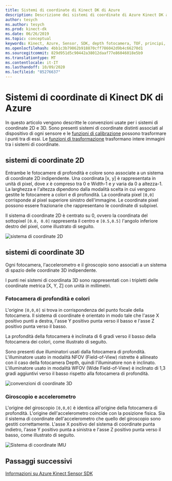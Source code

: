 ```yaml
---
title: Sistemi di coordinate di Kinect DK di Azure
description: Descrizione dei sistemi di coordinate di Azure Kinect DK associata ai sensori di Azure DK
author: tesych
ms.author: tesych
ms.prod: kinect-dk
ms.date: 06/26/2019
ms.topic: conceptual
keywords: Kinect, Azure, Sensor, SDK, depth fotocamera, TOF, principi, prestazioni, invalidamento
ms.openlocfilehash: 4bb1c3b79862b918870cff786042d9b4c66270d1
ms.sourcegitcommit: 829d951d5c90442a38012daaf77e86046018e5b9
ms.translationtype: MT
ms.contentlocale: it-IT
ms.lasthandoff: 10/09/2020
ms.locfileid: "85276637"
---
```

# <a name="azure-kinect-dk-coordinate-systems"></a>Sistemi di coordinate di Kinect DK di Azure

In questo articolo vengono descritte le convenzioni usate per i sistemi di coordinate 2D e 3D.  Sono presenti sistemi di coordinate distinti associati al dispositivo di ogni sensore e le [funzioni di calibrazione](use-calibration-functions.md) possono trasformare i punti tra di essi. Le [funzioni di trasformazione](use-image-transformation.md) trasformano intere immagini tra i sistemi di coordinate.  

## <a name="2d-coordinate-systems"></a>sistemi di coordinate 2D

 Entrambe le fotocamere di profondità e colore sono associate a un sistema di coordinate 2D indipendente. Una coordinata [x, y] è rappresentata in unità di pixel, dove *x* è compreso tra 0 e Width-1 e *y* varia da 0 a altezza-1. La larghezza e l'altezza dipendono dalla modalità scelta in cui vengono gestite le fotocamere a colori e di profondità. La coordinata pixel `[0,0]` corrisponde al pixel superiore sinistro dell'immagine. Le coordinate pixel possono essere frazionarie che rappresentano le coordinate di subpixel.

Il sistema di coordinate 2D è centrato su 0, ovvero la coordinata del sottopixel `[0.0, 0.0]` rappresenta il centro e `[0.5,0.5]` l'angolo inferiore destro del pixel, come illustrato di seguito.

   ![sistema di coordinate 2D](./media/concepts/concepts-coordinate-systems/coordinate-systems-sdk-2d-system.png)

## <a name="3d-coordinate-systems"></a>sistemi di coordinate 3D

Ogni fotocamera, l'accelerometro e il giroscopio sono associati a un sistema di spazio delle coordinate 3D indipendente.

I punti nei sistemi di coordinata 3D sono rappresentati con i tripletti delle coordinate metrica [X, Y, Z] con unità in millimetri.

### <a name="depth-and-color-camera"></a>Fotocamera di profondità e colori

L'origine `[0,0,0]` si trova in corrispondenza del punto focale della fotocamera. Il sistema di coordinate è orientato in modo tale che l'asse X positivo punti a destra, l'asse Y positivo punta verso il basso e l'asse Z positivo punta verso il basso.

La profondità della fotocamera è inclinata di 6 gradi verso il basso della fotocamera dei colori, come illustrato di seguito. 

Sono presenti due illuminatori usati dalla fotocamera di profondità. L'illuminatore usato in modalità NFOV (Field-of-View) ristrette è allineato con il caso della fotocamera Depth, quindi l'illuminatore non è inclinato. L'illuminatore usato in modalità WFOV (Wide Field-of-View) è inclinato di 1,3 gradi aggiuntivi verso il basso rispetto alla fotocamera di profondità.

![convenzioni di coordinate 3D](./media/concepts/concepts-coordinate-systems/coordinate-systems-camera-features.png)

### <a name="gyroscope-and-accelerometer"></a>Giroscopio e accelerometro

L'origine del giroscopio `[0,0,0]` è identica all'origine della fotocamera di profondità. L'origine dell'accelerometro coincide con la posizione fisica. Sia il sistema di coordinate dell'accelerometro che quello del giroscopio sono gestiti correttamente. L'asse X positivo del sistema di coordinate punta indietro, l'asse Y positivo punta a sinistra e l'asse Z positivo punta verso il basso, come illustrato di seguito.

![Sistema di coordinate IMU](./media/concepts/concepts-coordinate-systems/coordinate-systems-gyroscope.png)

## <a name="next-steps"></a>Passaggi successivi

[Informazioni su Azure Kinect Sensor SDK](about-sensor-sdk.md)